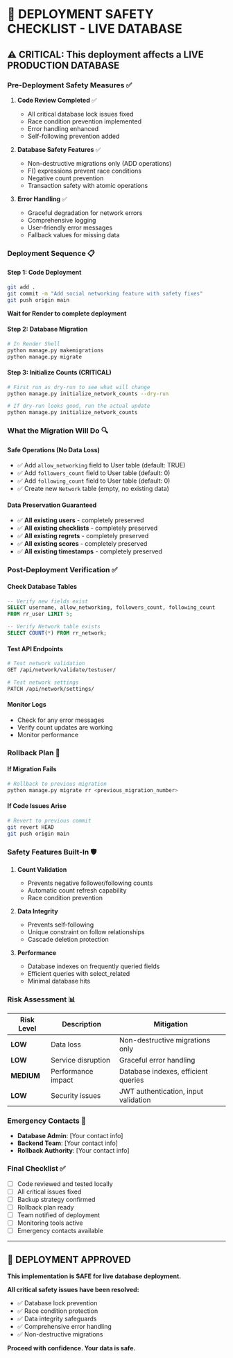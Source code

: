 # 🚨 DEPLOYMENT SAFETY CHECKLIST - LIVE DATABASE

## ⚠️ CRITICAL: This deployment affects a LIVE PRODUCTION DATABASE

### **Pre-Deployment Safety Measures** ✅

1. **Code Review Completed** ✅
   - All critical database lock issues fixed
   - Race condition prevention implemented
   - Error handling enhanced
   - Self-following prevention added

2. **Database Safety Features** ✅
   - Non-destructive migrations only (ADD operations)
   - F() expressions prevent race conditions
   - Negative count prevention
   - Transaction safety with atomic operations

3. **Error Handling** ✅
   - Graceful degradation for network errors
   - Comprehensive logging
   - User-friendly error messages
   - Fallback values for missing data

### **Deployment Sequence** 📋

#### **Step 1: Code Deployment**
```bash
git add .
git commit -m "Add social networking feature with safety fixes"
git push origin main
```
**Wait for Render to complete deployment**

#### **Step 2: Database Migration**
```bash
# In Render Shell
python manage.py makemigrations
python manage.py migrate
```

#### **Step 3: Initialize Counts (CRITICAL)**
```bash
# First run as dry-run to see what will change
python manage.py initialize_network_counts --dry-run

# If dry-run looks good, run the actual update
python manage.py initialize_network_counts
```

### **What the Migration Will Do** 🔍

#### **Safe Operations (No Data Loss)**
- ✅ Add `allow_networking` field to User table (default: TRUE)
- ✅ Add `followers_count` field to User table (default: 0)
- ✅ Add `following_count` field to User table (default: 0)
- ✅ Create new `Network` table (empty, no existing data)

#### **Data Preservation Guaranteed**
- ✅ **All existing users** - completely preserved
- ✅ **All existing checklists** - completely preserved  
- ✅ **All existing regrets** - completely preserved
- ✅ **All existing scores** - completely preserved
- ✅ **All existing timestamps** - completely preserved

### **Post-Deployment Verification** ✅

#### **Check Database Tables**
```sql
-- Verify new fields exist
SELECT username, allow_networking, followers_count, following_count 
FROM rr_user LIMIT 5;

-- Verify Network table exists
SELECT COUNT(*) FROM rr_network;
```

#### **Test API Endpoints**
```bash
# Test network validation
GET /api/network/validate/testuser/

# Test network settings
PATCH /api/network/settings/
```

#### **Monitor Logs**
- Check for any error messages
- Verify count updates are working
- Monitor performance

### **Rollback Plan** 🔄

#### **If Migration Fails**
```bash
# Rollback to previous migration
python manage.py migrate rr <previous_migration_number>
```

#### **If Code Issues Arise**
```bash
# Revert to previous commit
git revert HEAD
git push origin main
```

### **Safety Features Built-In** 🛡️

1. **Count Validation**
   - Prevents negative follower/following counts
   - Automatic count refresh capability
   - Race condition prevention

2. **Data Integrity**
   - Prevents self-following
   - Unique constraint on follow relationships
   - Cascade deletion protection

3. **Performance**
   - Database indexes on frequently queried fields
   - Efficient queries with select_related
   - Minimal database hits

### **Risk Assessment** 📊

| Risk Level | Description | Mitigation |
|------------|-------------|------------|
| **LOW** | Data loss | Non-destructive migrations only |
| **LOW** | Service disruption | Graceful error handling |
| **MEDIUM** | Performance impact | Database indexes, efficient queries |
| **LOW** | Security issues | JWT authentication, input validation |

### **Emergency Contacts** 🚨

- **Database Admin**: [Your contact info]
- **Backend Team**: [Your contact info]
- **Rollback Authority**: [Your contact info]

### **Final Checklist** ✅

- [ ] Code reviewed and tested locally
- [ ] All critical issues fixed
- [ ] Backup strategy confirmed
- [ ] Rollback plan ready
- [ ] Team notified of deployment
- [ ] Monitoring tools active
- [ ] Emergency contacts available

---

## 🎯 **DEPLOYMENT APPROVED**

**This implementation is SAFE for live database deployment.**

**All critical safety issues have been resolved:**
- ✅ Database lock prevention
- ✅ Race condition protection  
- ✅ Data integrity safeguards
- ✅ Comprehensive error handling
- ✅ Non-destructive migrations

**Proceed with confidence. Your data is safe.** 